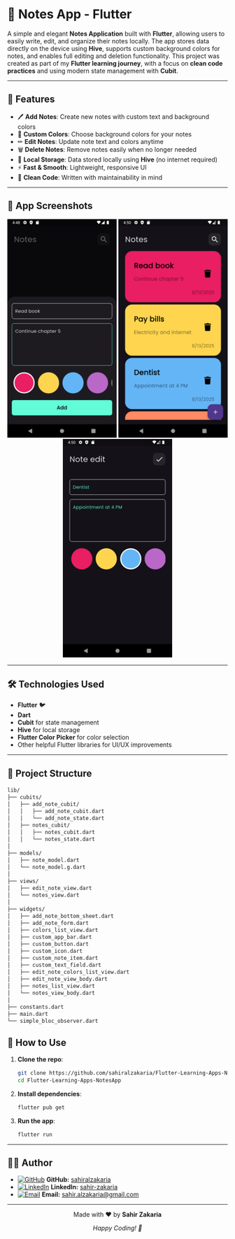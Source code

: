 # 📝 Notes App - Flutter  
A simple and elegant **Notes Application** built with **Flutter**, allowing users to easily write, edit, and organize their notes locally. The app stores data directly on the device using **Hive**, supports custom background colors for notes, and enables full editing and deletion functionality. This project was created as part of my **Flutter learning journey**, with a focus on **clean code practices** and using modern state management with **Cubit**.  

---


## 🚀 Features  
- 🖊 **Add Notes**: Create new notes with custom text and background colors  
- 🎨 **Custom Colors**: Choose background colors for your notes  
- ✏ **Edit Notes**: Update note text and colors anytime  
- 🗑 **Delete Notes**: Remove notes easily when no longer needed  
- 💾 **Local Storage**: Data stored locally using **Hive** (no internet required)  
- ⚡ **Fast & Smooth**: Lightweight, responsive UI  
- 🧹 **Clean Code**: Written with maintainability in mind  

---

## 📸 App Screenshots  
<p align="center">  
  <img src="assets/temp/1.png" width="250" />  
  <img src="assets/temp/2.png" width="250" />  
  <img src="assets/temp/3.png" width="250" />  
</p>  

---

## 🛠️ Technologies Used  
- **Flutter** 🐦  
- **Dart**  
- **Cubit** for state management  
- **Hive** for local storage  
- **Flutter Color Picker** for color selection  
- Other helpful Flutter libraries for UI/UX improvements  

---

## 📂 Project Structure  
```
lib/
├── cubits/
│   ├── add_note_cubit/
│   │   ├── add_note_cubit.dart
│   │   └── add_note_state.dart
│   ├── notes_cubit/
│   │   ├── notes_cubit.dart
│   │   └── notes_state.dart
│
├── models/
│   ├── note_model.dart
│   └── note_model.g.dart
│
├── views/
│   ├── edit_note_view.dart
│   └── notes_view.dart
│
├── widgets/
│   ├── add_note_bottom_sheet.dart
│   ├── add_note_form.dart
│   ├── colors_list_view.dart
│   ├── custom_app_bar.dart
│   ├── custom_button.dart
│   ├── custom_icon.dart
│   ├── custom_note_item.dart
│   ├── custom_text_field.dart
│   ├── edit_note_colors_list_view.dart
│   ├── edit_note_view_body.dart
│   ├── notes_list_view.dart
│   └── notes_view_body.dart
│
├── constants.dart
├── main.dart
└── simple_bloc_observer.dart

```

## 📝 How to Use

1. **Clone the repo**:
   ```bash
   git clone https://github.com/sahiralzakaria/Flutter-Learning-Apps-NotesApp.git
   cd Flutter-Learning-Apps-NotesApp

2. **Install dependencies**:
   ```bash
   flutter pub get
   ```

3. **Run the app**:
   ```bash
   flutter run
   ```

---

## 👨‍💻 Author

- [![GitHub](https://img.shields.io/badge/GitHub-100000?style=flat&logo=github&logoColor=white)](https://github.com/sahiralzakaria) **GitHub:** [sahiralzakaria](https://github.com/sahiralzakaria)  
- [![LinkedIn](https://img.shields.io/badge/LinkedIn-0A66C2?style=flat&logo=linkedin&logoColor=white)](https://www.linkedin.com/in/sahir-zakaria-39873531b) **LinkedIn:** [sahir-zakaria](https://www.linkedin.com/in/sahir-zakaria-39873531b)  
- [![Email](https://img.shields.io/badge/Email-D14836?style=flat&logo=gmail&logoColor=white)](mailto:sahir.alzakaria@gmail.com) **Email:** sahir.alzakaria@gmail.com  

---

<div align="center">
  <p>Made with ❤️ by <strong>Sahir Zakaria</strong></p>
  <p><em>Happy Coding! 🚀</em></p>
</div>
